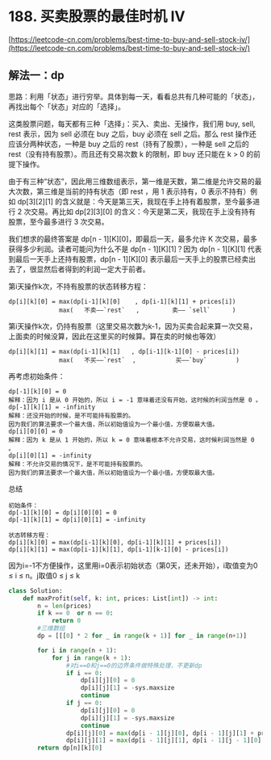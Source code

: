 # 188. 买卖股票的最佳时机 IV

[https://leetcode-cn.com/problems/best-time-to-buy-and-sell-stock-iv/](https://leetcode-cn.com/problems/best-time-to-buy-and-sell-stock-iv/)

## 解法一：dp
思路：利用「状态」进行穷举。具体到每一天，看看总共有几种可能的「状态」，再找出每个「状态」对应的「选择」。

这类股票问题，每天都有三种「选择」：买入、卖出、无操作，我们用 buy, sell, rest 表示，因为 sell 必须在 buy 之后，buy 必须在 sell 之后。那么 rest 操作还应该分两种状态，一种是 buy 之后的 rest（持有了股票），一种是 sell 之后的 rest（没有持有股票）。而且还有交易次数 k 的限制，即 buy 还只能在 k > 0 的前提下操作。

由于有三种“状态”，因此用三维数组表示，第一维是天数，第二维是允许交易的最大次数，第三维是当前的持有状态（即 rest ，用 1 表示持有，0 表示不持有）例如 dp\[3\]\[2\]\[1\] 的含义就是：今天是第三天，我现在手上持有着股票，至今最多进行 2 次交易。再比如 dp\[2\]\[3\]\[0\] 的含义：今天是第二天，我现在手上没有持有股票，至今最多进行 3 次交易。

我们想求的最终答案是 dp\[n - 1\]\[K\]\[0\]，即最后一天，最多允许 K 次交易，最多获得多少利润。读者可能问为什么不是 dp\[n - 1\]\[K\]\[1\]？因为 dp\[n - 1\]\[K\]\[1\] 代表到最后一天手上还持有股票，dp\[n - 1\]\[K\]\[0\] 表示最后一天手上的股票已经卖出去了，很显然后者得到的利润一定大于前者。

第i天操作k次，不持有股票的状态转移方程：
```
dp[i][k][0] = max(dp[i-1][k][0]    , dp[i-1][k][1] + prices[i])
              max(   不卖——`rest`   ,         卖—— `sell`      )
```
第i天操作k次，仍持有股票（这里交易次数为k-1，因为买卖合起来算一次交易，上面卖的时候没算，因此在这里买的时候算。算在卖的时候也等效）
```
dp[i][k][1] = max(dp[i-1][k][1]   , dp[i-1][k-1][0] - prices[i])
              max(   不买——`rest`  ,           买——`buy`        )
```
再考虑初始条件：
```
dp[-1][k][0] = 0
解释：因为 i 是从 0 开始的，所以 i = -1 意味着还没有开始，这时候的利润当然是 0 。
dp[-1][k][1] = -infinity
解释：还没开始的时候，是不可能持有股票的。
因为我们的算法要求一个最大值，所以初始值设为一个最小值，方便取最大值。
dp[i][0][0] = 0
解释：因为 k 是从 1 开始的，所以 k = 0 意味着根本不允许交易，这时候利润当然是 0 。
dp[i][0][1] = -infinity
解释：不允许交易的情况下，是不可能持有股票的。
因为我们的算法要求一个最大值，所以初始值设为一个最小值，方便取最大值。
```
总结
```
初始条件：
dp[-1][k][0] = dp[i][0][0] = 0
dp[-1][k][1] = dp[i][0][1] = -infinity

状态转移方程：
dp[i][k][0] = max(dp[i-1][k][0], dp[i-1][k][1] + prices[i])
dp[i][k][1] = max(dp[i-1][k][1], dp[i-1][k-1][0] - prices[i])
```
因为i=-1不方便操作，这里用i=0表示初始状态（第0天，还未开始），i取值变为0 ≤ i ≤ n。j取值0 ≤ j ≤ k
```python
class Solution:
    def maxProfit(self, k: int, prices: List[int]) -> int:
        n = len(prices)
        if k == 0  or n == 0:
            return 0
        #三维数组
        dp = [[[0] * 2 for _ in range(k + 1)] for _ in range(n+1)]

        for i in range(n + 1):
            for j in range(k + 1):
                #对i==0和j==0的边界条件做特殊处理，不更新dp
                if i == 0:
                    dp[i][j][0] = 0
                    dp[i][j][1] = -sys.maxsize
                    continue
                if j == 0:
                    dp[i][j][0] = 0
                    dp[i][j][1] = -sys.maxsize
                    continue
                dp[i][j][0] = max(dp[i - 1][j][0], dp[i - 1][j][1] + prices[i-1])
                dp[i][j][1] = max(dp[i - 1][j][1], dp[i - 1][j - 1][0] - prices[i-1])
        return dp[n][k][0]
```